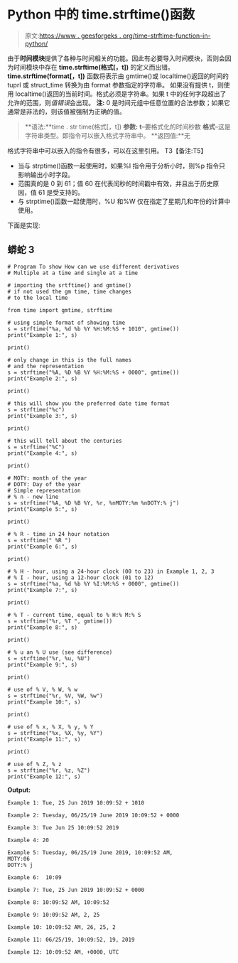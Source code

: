 # Python 中的 time.strftime()函数

> 原文:[https://www . geesforgeks . org/time-strftime-function-in-python/](https://www.geeksforgeeks.org/time-strftime-function-in-python/)

由于**时间模块**提供了各种与时间相关的功能。因此有必要导入时间模块，否则会因为时间模块中存在 **time.strftime(格式[，t])** 的定义而出错。
**time.strftime(format[，t])** 函数将表示由 gmtime()或 localtime()返回的时间的 tuprl 或 struct_time 转换为由 format 参数指定的字符串。
如果没有提供 t，则使用 localtime()返回的当前时间。格式必须是字符串。如果 t 中的任何字段超出了允许的范围，则*值错误*会出现。
**注:**
0 是时间元组中任意位置的合法参数；如果它通常是非法的，则该值被强制为正确的值。

> **语法:**time . str time(格式[，t])
> **参数:**
> **t**–要格式化的时间秒数
> **格式**–这是字符串类型。即指令可以嵌入格式字符串中。
> **返回值:**无

格式字符串中可以嵌入的指令有很多，可以在这里引用。
T3【备注:T5】

*   当与 strptime()函数一起使用时，如果%I 指令用于分析小时，则%p 指令只影响输出小时字段。
*   范围真的是 0 到 61；值 60 在代表闰秒的时间戳中有效，并且出于历史原因，值 61 是受支持的。
*   与 strptime()函数一起使用时，%U 和%W 仅在指定了星期几和年份的计算中使用。

下面是实现:

## 蟒蛇 3

```
# Program To show How can we use different derivatives
# Multiple at a time and single at a time

# importing the srtftime() and gmtime()
# if not used the gm time, time changes
# to the local time

from time import gmtime, strftime

# using simple format of showing time
s = strftime("%a, %d %b %Y %H:%M:%S + 1010", gmtime())
print("Example 1:", s)

print()

# only change in this is the full names
# and the representation
s = strftime("%A, %D %B %Y %H:%M:%S + 0000", gmtime())
print("Example 2:", s)

print()

# this will show you the preferred date time format
s = strftime("%c")
print("Example 3:", s)

print()

# this will tell about the centuries
s = strftime("%C")
print("Example 4:", s)

print()

# MOTY: month of the year
# DOTY: Day of the year
# Simple representation
# % n - new line
s = strftime("%A, %D %B %Y, %r, %nMOTY:%m %nDOTY:% j")
print("Example 5:", s)

print()

# % R - time in 24 hour notation
s = strftime(" %R ")
print("Example 6:", s)

print()

# % H - hour, using a 24-hour clock (00 to 23) in Example 1, 2, 3
# % I - hour, using a 12-hour clock (01 to 12)
s = strftime("%a, %d %b %Y %I:%M:%S + 0000", gmtime())
print("Example 7:", s)

print()

# % T - current time, equal to % H:% M:% S
s = strftime("%r, %T ", gmtime())
print("Example 8:", s)

print()

# % u an % U use (see difference)
s = strftime("%r, %u, %U")
print("Example 9:", s)

print()

# use of % V, % W, % w
s = strftime("%r, %V, %W, %w")
print("Example 10:", s)

print()

# use of % x, % X, % y, % Y
s = strftime("%x, %X, %y, %Y")
print("Example 11:", s)

print()

# use of % Z, % z
s = strftime("%r, %z, %Z")
print("Example 12:", s)
```

**Output:** 

```
Example 1: Tue, 25 Jun 2019 10:09:52 + 1010

Example 2: Tuesday, 06/25/19 June 2019 10:09:52 + 0000

Example 3: Tue Jun 25 10:09:52 2019

Example 4: 20

Example 5: Tuesday, 06/25/19 June 2019, 10:09:52 AM, 
MOTY:06 
DOTY:% j

Example 6:  10:09 

Example 7: Tue, 25 Jun 2019 10:09:52 + 0000

Example 8: 10:09:52 AM, 10:09:52 

Example 9: 10:09:52 AM, 2, 25

Example 10: 10:09:52 AM, 26, 25, 2

Example 11: 06/25/19, 10:09:52, 19, 2019

Example 12: 10:09:52 AM, +0000, UTC
```